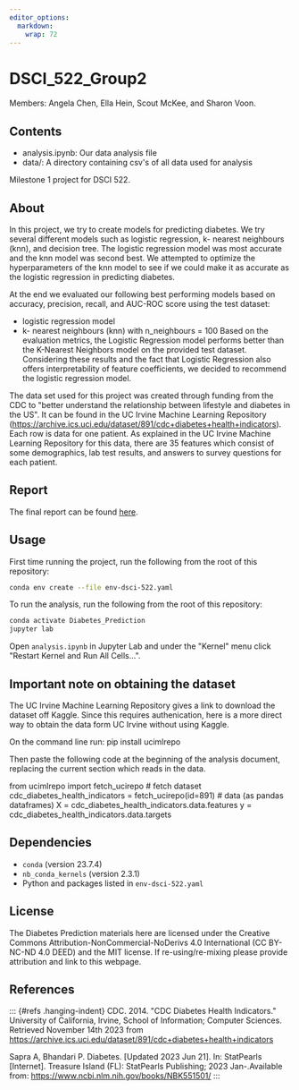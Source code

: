 ```yaml
---
editor_options: 
  markdown: 
    wrap: 72
---
```


# DSCI_522_Group2

Members: Angela Chen, Ella Hein, Scout McKee, and Sharon Voon.

## Contents

-   analysis.ipynb: Our data analysis file
-   data/: A directory containing csv's of all data used for analysis

Milestone 1 project for DSCI 522.

## About

In this project, we try to create models for predicting diabetes. We try
several different models such as logistic regression, k- nearest
neighbours (knn), and decision tree. The logistic regression model was
most accurate and the knn model was second best. We attempted to
optimize the hyperparameters of the knn model to see if we could make it
as accurate as the logistic regression in predicting diabetes.

At the end we evaluated our following best performing models based on accuracy,
precision, recall, and AUC-ROC score using the test dataset:
- logistic regression model
- k- nearest neighbours (knn) with n_neighbours = 100
Based on the evaluation metrics, the Logistic Regression model performs better
than the K-Nearest Neighbors model on the provided test dataset. Considering
these results and the fact that Logistic Regression also offers interpretability
of feature coefficients, we decided to recommend the logistic regression model.

The data set used for this project was created through funding from the
CDC to "better understand the relationship between lifestyle and
diabetes in the US". It can be found in the UC Irvine Machine Learning
Repository
(<https://archive.ics.uci.edu/dataset/891/cdc+diabetes+health+indicators>).
Each row is data for one patient. As explained in the UC Irvine Machine
Learning Repository for this data, there are 35 features which consist
of some demographics, lab test results, and answers to survey questions
for each patient.

## Report

The final report can be found [here](LINK%20TO%20THE%20HTML).

## Usage

First time running the project, run the following from the root of this
repository:

``` bash
conda env create --file env-dsci-522.yaml
```

To run the analysis, run the following from the root of this repository:

``` bash
conda activate Diabetes_Prediction
jupyter lab 
```

Open `analysis.ipynb` in Jupyter Lab and under the "Kernel" menu click
"Restart Kernel and Run All Cells...".

## Important note on obtaining the dataset

The UC Irvine Machine Learning Repository gives a link to download the
dataset off Kaggle. Since this requires authenication, here is a more
direct way to obtain the data form UC Irvine without using Kaggle.

On the command line run: pip install ucimlrepo

Then paste the following code at the beginning of the analysis document,
replacing the current section which reads in the data.

from ucimlrepo import fetch_ucirepo \# fetch dataset
cdc_diabetes_health_indicators = fetch_ucirepo(id=891) \# data (as
pandas dataframes) X = cdc_diabetes_health_indicators.data.features y =
cdc_diabetes_health_indicators.data.targets

## Dependencies

-   `conda` (version 23.7.4)
-   `nb_conda_kernels` (version 2.3.1)
-   Python and packages listed in `env-dsci-522.yaml`

## License

The Diabetes Prediction materials here are licensed under the Creative
Commons Attribution-NonCommercial-NoDerivs 4.0 International (CC
BY-NC-ND 4.0 DEED) and the MIT license. If re-using/re-mixing please
provide attribution and link to this webpage.

## References

::: {#refs .hanging-indent}
CDC. 2014. "CDC Diabetes Health Indicators." University of California,
Irvine, School of Information; Computer Sciences. Retrieved November
14th 2023 from
<https://archive.ics.uci.edu/dataset/891/cdc+diabetes+health+indicators>

Sapra A, Bhandari P. Diabetes. [Updated 2023 Jun 21]. In: StatPearls
[Internet]. Treasure Island (FL): StatPearls Publishing; 2023
Jan-.Available from: <https://www.ncbi.nlm.nih.gov/books/NBK551501/>
:::
